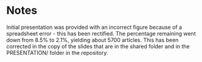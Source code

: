 # Notes 

Initial presentation was provided with an incorrect figure because of a spreadsheet error - this has been rectified. The percentage remaining went down from 8.5% to 2.1%, yielding about 5700 articles. This has been corrected in the copy of the slides that are in the shared folder and in the PRESENTATION/ folder in the repository. 



